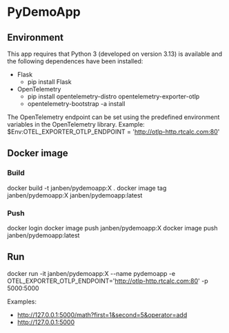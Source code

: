 # PyDemoApp

## Environment

This app requires that Python 3 (developed on version 3.13) is available and the following dependences have been installed:

- Flask
    - pip install Flask
- OpenTelemetry 
    - pip install opentelemetry-distro opentelemetry-exporter-otlp
    - opentelemetry-bootstrap -a install

The OpenTelemetry endpoint can be set using the predefined environment variables in the OpenTelemetry library.
Example: $Env:OTEL_EXPORTER_OTLP_ENDPOINT = 'http://otlp-http.rtcalc.com:80'

## Docker image

### Build

docker build -t janben/pydemoapp:X .
docker image tag janben/pydemoapp:X janben/pydemoapp:latest

### Push

docker login
docker image push janben/pydemoapp:X
docker image push janben/pydemoapp:latest

## Run

docker run -it janben/pydemoapp:X --name pydemoapp -e OTEL_EXPORTER_OTLP_ENDPOINT='http://otlp-http.rtcalc.com:80' -p 5000:5000

Examples:

- http://127.0.0.1:5000/math?first=1&second=5&operator=add
- http://127.0.0.1:5000